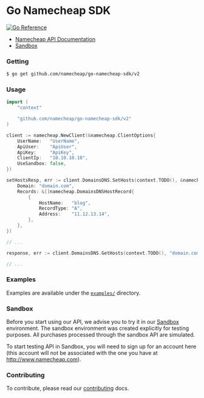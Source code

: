# Go Namecheap SDK

[![Go Reference](https://pkg.go.dev/badge/github.com/namecheap/go-namecheap-sdk.svg)](https://pkg.go.dev/github.com/namecheap/go-namecheap-sdk/v2)

- [Namecheap API Documentation](https://www.namecheap.com/support/api/intro/)
- [Sandbox](https://www.namecheap.com/support/knowledgebase/article.aspx/763/63/what-is-sandbox/)

### Getting

```sh
$ go get github.com/namecheap/go-namecheap-sdk/v2
```

### Usage

```go
import (
    "context"

    "github.com/namecheap/go-namecheap-sdk/v2"
)

client := namecheap.NewClient(&namecheap.ClientOptions{
    UserName:   "UserName",
    ApiUser:    "ApiUser",
    ApiKey:     "ApiKey",
    ClientIp:   "10.10.10.10",
    UseSandbox: false,
})

setHostsResp, err := client.DomainsDNS.SetHosts(context.TODO(), &namecheap.DomainsDNSSetHostsArgs{
    Domain: "domain.com",
    Records: &[]namecheap.DomainsDNSHostRecord{
        {
            HostName:   "blog",
            RecordType: "A",
            Address:    "11.12.13.14",
        },
    },
})

// ...

response, err := client.DomainsDNS.GetHosts(context.TODO(), "domain.com")

// ...
```

### Examples

Examples are available under the [`examples/`](examples/) directory.

### Sandbox

Before you start using our API, we advise you to try it in our [Sandbox](https://www.sandbox.namecheap.com/) environment. The sandbox environment was created
explicitly for testing purposes. All purchases processed through the sandbox API are simulated.

To start testing API in Sandbox, you will need to sign up for an account here (this account will not be associated with
the one you have at http://www.namecheap.com).

### Contributing

To contribute, please read our [contributing](CONTRIBUTING.md) docs.
